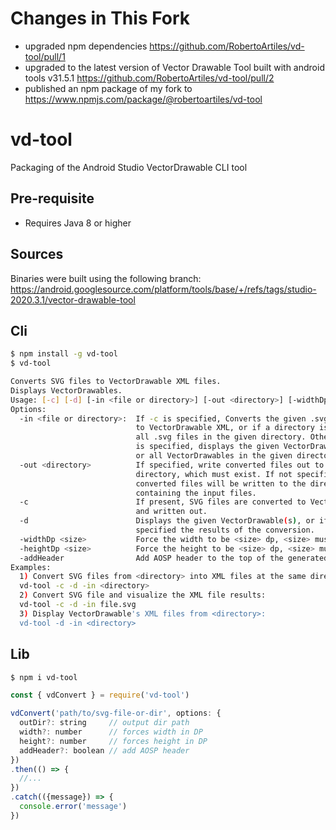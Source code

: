# Changes in This Fork

* upgraded npm dependencies https://github.com/RobertoArtiles/vd-tool/pull/1
* upgraded to the latest version of Vector Drawable Tool built with android tools v31.5.1 https://github.com/RobertoArtiles/vd-tool/pull/2
* published an npm package of my fork to https://www.npmjs.com/package/@robertoartiles/vd-tool

# vd-tool

Packaging of the Android Studio VectorDrawable CLI tool

## Pre-requisite

- Requires Java 8 or higher

## Sources

Binaries were built using the following branch:
<https://android.googlesource.com/platform/tools/base/+/refs/tags/studio-2020.3.1/vector-drawable-tool>

## Cli

```bash
$ npm install -g vd-tool
$ vd-tool

Converts SVG files to VectorDrawable XML files.
Displays VectorDrawables.
Usage: [-c] [-d] [-in <file or directory>] [-out <directory>] [-widthDp <size>] [-heightDp <size>] [-addHeader]
Options:
  -in <file or directory>:  If -c is specified, Converts the given .svg file
                            to VectorDrawable XML, or if a directory is specified,
                            all .svg files in the given directory. Otherwise, if -d
                            is specified, displays the given VectorDrawable XML file
                            or all VectorDrawables in the given directory.
  -out <directory>          If specified, write converted files out to the given
                            directory, which must exist. If not specified the
                            converted files will be written to the directory
                            containing the input files.
  -c                        If present, SVG files are converted to VectorDrawable XML
                            and written out.
  -d                        Displays the given VectorDrawable(s), or if -c is
                            specified the results of the conversion.
  -widthDp <size>           Force the width to be <size> dp, <size> must be integer
  -heightDp <size>          Force the height to be <size> dp, <size> must be integer
  -addHeader                Add AOSP header to the top of the generated XML file
Examples:
  1) Convert SVG files from <directory> into XML files at the same directory and visualize the XML file results:
  vd-tool -c -d -in <directory>
  2) Convert SVG file and visualize the XML file results:
  vd-tool -c -d -in file.svg
  3) Display VectorDrawable's XML files from <directory>:
  vd-tool -d -in <directory>
```

## Lib

```bash
$ npm i vd-tool
```

```javascript
const { vdConvert } = require('vd-tool')

vdConvert('path/to/svg-file-or-dir', options: {
  outDir?: string     // output dir path
  width?: number      // forces width in DP
  height?: number     // forces height in DP
  addHeader?: boolean // add AOSP header
})
.then(() => {
  //...
})
.catch(({message}) => {
  console.error('message')
})
```
